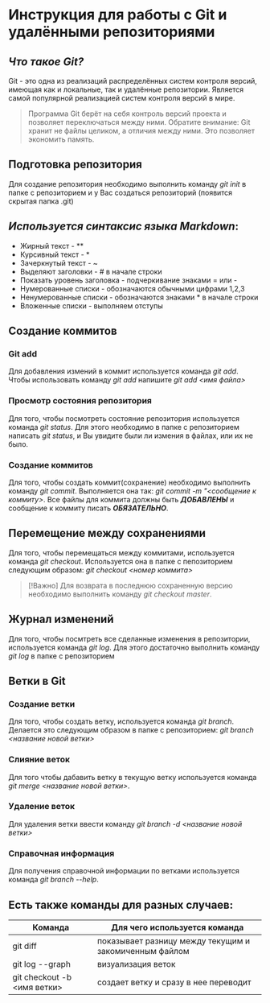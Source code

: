 # **Инструкция  для работы с Git и удалёнными репозиториями**

## *Что такое Git?*

Git - это одна из реализаций распределённых систем контроля версий, имеющая как и локальные, так и удалённые репозитории. Является самой популярной реализацией систем контроля версий в мире.

> Программа Git берёт на себя контроль версий
проекта и позволяет переключаться между
ними. Обратите внимание: Git хранит не файлы целиком, а отличия между ними. Это позволяет экономить память.
## Подготовка репозитория
Для создание репозитория необходимо выполнить команду *git init*  в папке с репозиторием и у Вас создаться репозиторий (появится скрытая папка .git)

## *Используется синтаксис языка Markdown*:
* Жирный текст - **
* Курсивный текст - *
* Зачеркнутый текст - ~
* Выделяют заголовки - # в начале строки
* Показать уровень заголовка - подчеркивание знаками = или -
* Нумерованные списки - обозначаются обычными цифрами 1,2,3
* Ненумерованные списки - обозначаются знаками * в начале строки
* Вложенные списки - выполняем отступы

## Создание коммитов

### Git add
Для добавления измений в коммит используется команда *git add*. Чтобы использовать команду *git add* напишите *git add <имя файла>*

### Просмотр состояния репозитория
Для того, чтобы посмотреть состояние репозитория используется команда *git status*. Для этого необходимо в папке с репозиторием написать *git status*, и Вы увидите были ли измения в файлах, или их не было.

### Создание коммитов
Для того, чтобы создать коммит(сохранение) необходимо выполнить команду *git commit*. Выполняется она так: *git commit -m "<сообщение к коммиту>*. Все файлы для коммита должны быть ***ДОБАВЛЕНЫ*** и сообщение к коммиту писать ***ОБЯЗАТЕЛЬНО***.

## Перемещение между сохранениями
Для того, чтобы перемещаться между коммитами, используется команда *git checkout*. Используется она в папке с пепозиторием следующим образом: *git checkout <номер коммита>*
>[!Важно]
Для возврата в последнюю сохраненную версию необходимо выполнить команду *git checkout master*.

## Журнал изменений
Для того, чтобы посмтреть все сделанные изменения в репозитории, используется команда *git log*. Для этого достаточно выполнить команду *git log* в папке с репозиторием

## Ветки в Git

### Создание ветки

Для того, чтобы создать ветку, используется команда *git branch*. Делается это следующим образом в папке с репозиторием: *git branch <название новой ветки>*


### Слияние веток

Для того чтобы дабавить ветку в текущую ветку используется команда *git merge <название новой ветки>*.


### Удаление веток
Для удаления ветки ввести команду *git branch -d <название новой ветки>*

### Справочная информация
Для получения справочной информации по ветками используется команда *git branch --help*.

## Есть также команды для разных случаев:

|Команда   |Для чего используется команда |
|----------|-----------|
|git diff|показывает разницу между текущим и закомиченным файлом      |
|git log --graph|визуализация веток |
|git checkout -b <имя ветки>|создает ветку и сразу в нее переводит
